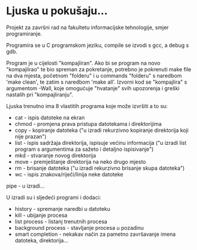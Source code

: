 # Ljuska u pokušaju...

Projekt za završni rad na fakultetu informacijske tehnologije, smjer programiranje.

Programira se u C programskom jeziku, compile se izvodi s gcc, a debug s gdb.

Program je u cijelosti "kompajliran". Ako bi se program na novo "kompajlirao" te bio spreman za pokretanje, potrebno je pokrenuti make file na dva mjesta,
početnom "folderu" i u commands "folderu" s naredbom 'make clean', te zatim s naredbom 'make all'. Izvorni kod se "kompajlira" s argumentom -Wall,
koje omogućuje "hvatanje" svih upozorenja i greški nastalih pri "kompajliranju".

Ljuska trenutno ima 8 vlastitih programa koje može izvršiti a to su:
- cat - ispis datoteke na ekran
- chmod - promjena prava pristupa datotekama i direktorijima
- copy - kopiranje datoteka ("u izradi rekurzivno kopiranje direktorija koji nije prazan")
- list - ispis sadržaja direktorija, ispisuje većinu informacija ("u izradi list program s argumentima za sažeto i detaljno ispisivanje")
- mkd - stvaranje novog direktorija
- move - premještanje direktorija na neko drugo mjesto
- rm - brisanje datoteka ("u izradi rekurzivno brisanje skupa datoteka")
- wc - ispis znakova/riječi/linija neke datoteke

pipe - u izradi...

U izradi su i sljedeći programi i dodaci:
- history -  spremanje naredbi u datoteku
- kill - ubijanje procesa
- list process - listanj trenutnih procesa
- background process - stavljanje procesa u pozadinu
- smart completion - nekakav način za pametno završavanje imena datoteka, direktorija...

